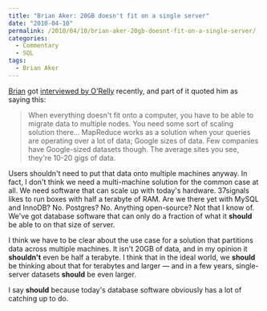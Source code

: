 ```yaml
---
title: "Brian Aker: 20GB doesn't fit on a single server"
date: "2010-04-10"
permalink: /2010/04/10/brian-aker-20gb-doesnt-fit-on-a-single-server/
categories:
  - Commentary
  - SQL
tags:
  - Brian Aker
---
```

[Brian][1] got [interviewed by O'Relly][2] recently, and part of it quoted him as saying this:

> When everything doesn't fit onto a computer, you have to be able to migrate data to multiple nodes. You need some sort of scaling solution there&#8230; MapReduce works as a solution when your queries are operating over a lot of data; Google sizes of data. Few companies have Google-sized datasets though. The average sites you see, they're 10-20 gigs of data.

Users shouldn't need to put that data onto multiple machines anyway. In fact, I don't think we need a multi-machine solution for the common case at all. We need software that can scale up with today's hardware. 37signals likes to run boxes with half a terabyte of RAM. Are we there yet with MySQL and InnoDB? No. Postgres? No. Anything open-source? Not that I know of. We've got database software that can only do a fraction of what it **should** be able to on that size of server.

I think we have to be clear about the use case for a solution that partitions data across multiple machines. It isn't 20GB of data, and in my opinion it **shouldn't** even be half a terabyte. I think that in the ideal world, we **should** be thinking about that for terabytes and larger &#8212; and in a few years, single-server datasets **should** be even larger.

I say **should** because today's database software obviously has a lot of catching up to do.

 [1]: http://tangent.org/
 [2]: http://radar.oreilly.com/2010/04/a-mysql-update-from-brian-aker.html
